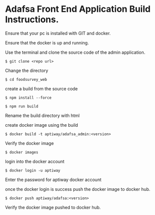# Adafsa Front End Application Build Instructions.

Ensure that your pc is installed with GIT and docker.

Ensure that the docker is up and running.

Use the terminal and clone the source code of the admin application.

    $ git clone <repo url>
    
Change the directory

    $ cd foodsurvey_web

create a build from the source code

    $ npm install --force

    $ npm run build

Rename the build directory with html

create docker image using the build

    $ docker build -t aptiway/adafsa_admin:<version>

Verify the docker image 

    $ docker images

login into the docker account

    $ docker login -u aptiway

Enter the password for aptiway docker account

once the docker login is success push the docker image to docker hub.

    $ docker push aptiway/adafsa:<version>

Verify the docker image pushed to docker hub.




